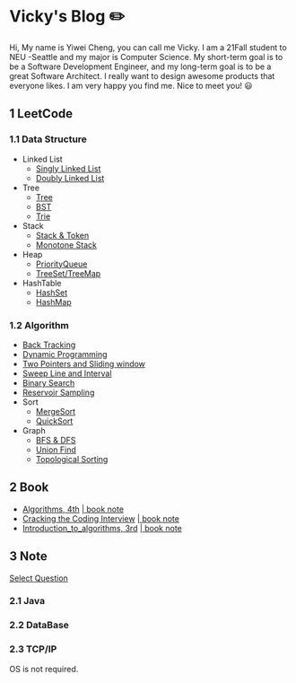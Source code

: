 # Vicky's Blog :pencil2:

Hi, My name is Yiwei Cheng, you can call me Vicky. I am a 21Fall student to NEU -Seattle and my major is Computer Science. My short-term goal is to be a Software Development Engineer, and my long-term goal is to be a great Software Architect. I really want to design awesome products that everyone likes. I am very happy you find me. Nice to meet you! :smiley:


## 1 LeetCode 

### 1.1 Data Structure
- Linked List
  - [Singly Linked List](https://github.com/sbchengyiwei/Vicky_Blog/blob/main/singly%20linked%20list/singly%20linked%20list.md)
  - [Doubly Linked List](https://github.com/sbchengyiwei/Vicky_Blog/blob/main/Doubly%20Linked%20List/Doubly%20Linked%20List.md)
- Tree
  - [Tree](https://github.com/sbchengyiwei/Vicky_Blog/blob/main/Tree/Tree.md)
  - [BST](https://github.com/sbchengyiwei/Vicky_Blog/blob/main/BST/Binary%20Search%20Tree.md)
  - [Trie](https://github.com/sbchengyiwei/Vicky_Blog/blob/main/Trie/trie.md)
- Stack
  - [Stack & Token](https://github.com/sbchengyiwei/Vicky_Blog/blob/main/Stack/stack.md)
  - [Monotone Stack](https://github.com/sbchengyiwei/Vicky_Blog/blob/main/Monotone%20Stack/Monotone%20Stack.md)
- Heap
  - [PriorityQueue]()
  - [TreeSet/TreeMap]()
- HashTable
  - [HashSet]()
  - [HashMap]()

### 1.2 Algorithm
- [Back Tracking](https://github.com/sbchengyiwei/Vicky_Blog/blob/main/Back%20Tracking/Back%20Tracking.md)
- [Dynamic Programming](https://github.com/sbchengyiwei/Vicky_Blog/blob/main/dp/Dynamic%20Programming.md)
- [Two Pointers and Sliding window](https://github.com/sbchengyiwei/Vicky_Blog/blob/main/Pointers%20and%20Sliding%20Window/Two%20Pointers%20and%20Sliding%20Window.md)
- [Sweep Line and Interval](https://github.com/sbchengyiwei/Vicky_Blog/blob/main/Interval%20and%20Sweep%20Line/Interval%20and%20Sweep%20Line.md)
- [Binary Search](https://github.com/sbchengyiwei/Vicky_Blog/blob/main/Binary%20Search/Binary%20Search.md)
- [Reservoir Sampling](https://github.com/sbchengyiwei/Vicky_Blog/blob/main/Reservoir%20Sampling/Reservoir%20Sampling.md)
- Sort
  - [MergeSort](https://github.com/sbchengyiwei/Vicky_Blog/blob/main/Sort/Merge%20Sort.md)
  - [QuickSort](https://github.com/sbchengyiwei/Vicky_Blog/blob/main/Sort/Quick%20Sort.md)
- Graph
  - [BFS & DFS](https://github.com/sbchengyiwei/Vicky_Blog/blob/main/Graph%20Theory/DFS%20%26%20BFS.md)
  - [Union Find](https://github.com/sbchengyiwei/Vicky_Blog/blob/main/Graph%20Theory/Union%20find.md)
  - [Topological Sorting](https://github.com/sbchengyiwei/Vicky_Blog/blob/main/Graph%20Theory/Topological%20Sorting.md)

## 2 Book
- [Algorithms, 4th](https://github.com/sbchengyiwei/Vicky_Blog/blob/main/book%20notes/Algorithms%2C%204th%20Edition(%E7%AE%97%E6%B3%95%EF%BC%8C%E7%AC%AC%E5%9B%9B%E7%89%88%EF%BC%8C%E8%8B%B1%E6%96%87%E7%89%88).pdf)   [ | book note](https://github.com/sbchengyiwei/Vicky_Blog/blob/main/book%20notes/algorithms.md)
- [Cracking the Coding Interview](https://github.com/sbchengyiwei/Vicky_Blog/blob/main/book%20notes/Cracking%20the%20Coding%20Interview%20189%20Programming%20Questions%20and%20Solutions.pdf)   [ |  book note]()
- [Introduction_to_algorithms, 3rd](https://github.com/sbchengyiwei/Vicky_Blog/blob/main/book%20notes/Introduction_to_algorithms-3rd%20Edition.pdf)  [ |  book note]()

## 3 Note 

[Select Question](https://osjobs.net/topk/%E8%85%BE%E8%AE%AF/)

### 2.1 Java
### 2.2 DataBase
### 2.3 TCP/IP

OS is not required.
